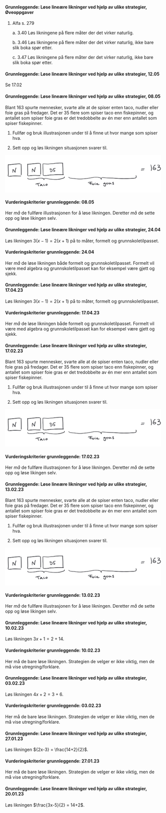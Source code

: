 #### Grunnleggende: Løse lineære likninger ved hjelp av ulike strategier,  Øveoppgaver

1. Alfa s. 279

    a.  3.40 Løs likningene på flere måter der det virker naturlig.

    b.  3.46 Løs likningene på flere måter der det virker naturlig, ikke bare slik boka spør etter.

    c.  3.47 Løs likningene på flere måter der det virker naturlig, ikke bare slik boka spør etter.

#### Grunnleggende: Løse lineære likninger ved hjelp av ulike strategier,  12.05

Se 17.02


#### Grunnleggende: Løse lineære likninger ved hjelp av ulike strategier,  08.05

Blant $163$ spurte mennesker, svarte alle at de spiser enten taco, nudler eller foie gras på fredager. Det er $35$ flere som spiser taco enn fiskepinner, og antallet som spiser foie gras er det tredobbelte av én mer enn antallet som spiser fiskepinner.

1. Fullfør og bruk illustrasjonen under til å finne ut hvor mange som spiser hva.

2. Sett opp og løs likningen situasjonen svarer til.

![](https://raw.githubusercontent.com/Andremartiny/MA-173/main/img/2023-03-24-15-14-26.png)


#### Vurderingskriterier grunnleggende:  08.05

Her *må* de fullføre illustrasjonen for å løse likningen. Deretter *må* de sette opp og løse likingen selv.


#### Grunnleggende: Løse lineære likninger ved hjelp av ulike strategier,  24.04

Løs likningen $3(x-1)=2(x+1)$ på to måter, formelt og grunnskoletilpasset.

#### Vurderingskriterier grunnleggende:  24.04

Her *må* de løse likningen både formelt og grunnskoletilpasset. Formelt vil være med algebra og grunnskoletilpasset kan for eksempel være gjett og sjekk.

#### Grunnleggende: Løse lineære likninger ved hjelp av ulike strategier,  17.04.23

Løs likningen $3(x-1)=2(x+1)$ på to måter, formelt og grunnskoletilpasset.

#### Vurderingskriterier grunnleggende:  17.04.23

Her *må* de løse likningen både formelt og grunnskoletilpasset. Formelt vil være med algebra og grunnskoletilpasset kan for eksempel være gjett og sjekk.

#### Grunnleggende: Løse lineære likninger ved hjelp av ulike strategier,  17.02.23

Blant $163$ spurte mennesker, svarte alle at de spiser enten taco, nudler eller foie gras på fredager. Det er $35$ flere som spiser taco enn fiskepinner, og antallet som spiser foie gras er det tredobbelte av én mer enn antallet som spiser fiskepinner.

1. Fullfør og bruk illustrasjonen under til å finne ut hvor mange som spiser hva.

2. Sett opp og løs likningen situasjonen svarer til.

![](https://raw.githubusercontent.com/Andremartiny/MA-173/main/img/2023-03-24-15-18-57.png)

#### Vurderingskriterier grunnleggende:  17.02.23

Her *må* de fullføre illustrasjonen for å løse likningen. Deretter *må* de sette opp og løse likingen selv.

#### Grunnleggende: Løse lineære likninger ved hjelp av ulike strategier,  13.02.23

Blant $163$ spurte mennesker, svarte alle at de spiser enten taco, nudler eller foie gras på fredager. Det er $35$ flere som spiser taco enn fiskepinner, og antallet som spiser foie gras er det tredobbelte av én mer enn antallet som spiser fiskepinner.

1. Fullfør og bruk illustrasjonen under til å finne ut hvor mange som spiser hva.

2. Sett opp og løs likningen situasjonen svarer til.

![](https://raw.githubusercontent.com/Andremartiny/MA-173/main/img/2023-03-24-15-14-26.png)

#### Vurderingskriterier grunnleggende:  13.02.23

Her *må* de fullføre illustrasjonen for å løse likningen. Deretter *må* de sette opp og løse likingen selv.

#### Grunnleggende: Løse lineære likninger ved hjelp av ulike strategier,  10.02.23

Løs likningen ${3x+1} = 2+14$.

#### Vurderingskriterier grunnleggende:  10.02.23

Her må de bare løse likningen. Strategien de velger er ikke viktig, men de må vise utregning/forklare.

#### Grunnleggende: Løse lineære likninger ved hjelp av ulike strategier,  03.02.23

Løs likningen ${4x+2} = 3+6$.

#### Vurderingskriterier grunnleggende:  03.02.23

Her må de bare løse likningen. Strategien de velger er ikke viktig, men de må vise utregning/forklare.

#### Grunnleggende: Løse lineære likninger ved hjelp av ulike strategier,  27.01.23

Løs likningen ${2x-3} = \frac{14+2}{2}$.

#### Vurderingskriterier grunnleggende:  27.01.23

Her må de bare løse likningen. Strategien de velger er ikke viktig, men de må vise utregning/forklare.

#### Grunnleggende: Løse lineære likninger ved hjelp av ulike strategier,  20.01.23

Løs likningen $\frac{3x-5}{2} = 14+2$.

